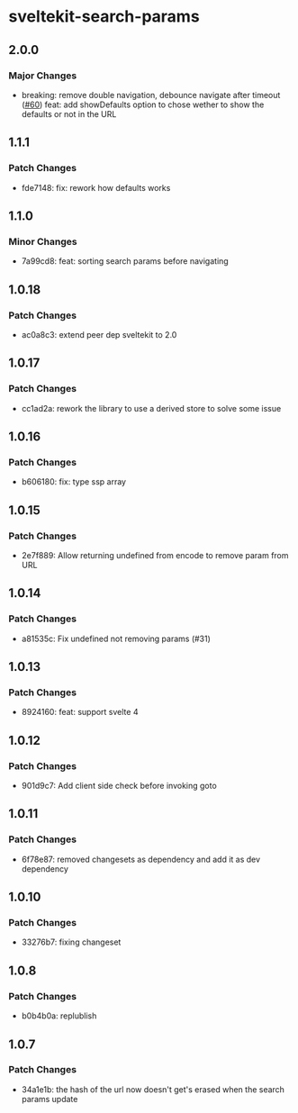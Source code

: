 # sveltekit-search-params

## 2.0.0

### Major Changes

-   breaking: remove double navigation, debounce navigate after timeout ([#60](https://github.com/paoloricciuti/sveltekit-search-params/pull/60))
    feat: add showDefaults option to chose wether to show the defaults or not in the URL

## 1.1.1

### Patch Changes

-   fde7148: fix: rework how defaults works

## 1.1.0

### Minor Changes

-   7a99cd8: feat: sorting search params before navigating

## 1.0.18

### Patch Changes

-   ac0a8c3: extend peer dep sveltekit to 2.0

## 1.0.17

### Patch Changes

-   cc1ad2a: rework the library to use a derived store to solve some issue

## 1.0.16

### Patch Changes

-   b606180: fix: type ssp array

## 1.0.15

### Patch Changes

-   2e7f889: Allow returning undefined from encode to remove param from URL

## 1.0.14

### Patch Changes

-   a81535c: Fix undefined not removing params (#31)

## 1.0.13

### Patch Changes

-   8924160: feat: support svelte 4

## 1.0.12

### Patch Changes

-   901d9c7: Add client side check before invoking goto

## 1.0.11

### Patch Changes

-   6f78e87: removed changesets as dependency and add it as dev dependency

## 1.0.10

### Patch Changes

-   33276b7: fixing changeset

## 1.0.8

### Patch Changes

-   b0b4b0a: replublish

## 1.0.7

### Patch Changes

-   34a1e1b: the hash of the url now doesn't get's erased when the search params update
